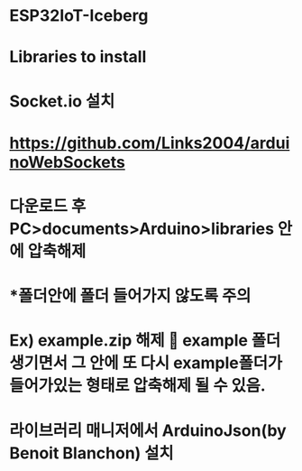 # ESP32IoT-Iceberg

# Libraries to install

# Socket.io 설치
# https://github.com/Links2004/arduinoWebSockets
# 다운로드 후 PC>documents>Arduino>libraries 안에 압축해제
# *폴더안에 폴더 들어가지 않도록 주의
# Ex) example.zip 해제  example 폴더 생기면서 그 안에 또 다시 example폴더가 들어가있는 형태로 압축해제 될 수 있음.
# 라이브러리 매니저에서 ArduinoJson(by Benoit Blanchon) 설치
